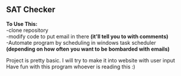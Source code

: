 ## SAT Checker

**To Use This:** <br>
-clone repository <br>
-modify code to put email in there **(it'll  tell you to with comments)** <br>
-Automate program by scheduling in windows task scheduler <br>
 **(depending on how often you want to be bombarded with emails)** <br>

Project is pretty basic. I will try to make it into website with user input <br>
Have fun with this program whoever is reading this :)
